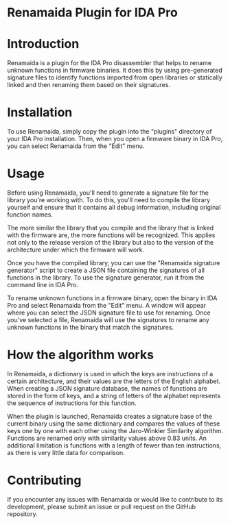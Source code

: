 # Renamaida Plugin for IDA Pro
# Introduction
Renamaida is a plugin for the IDA Pro disassembler that helps to rename unknown functions in firmware binaries. It does this by using pre-generated signature files to identify functions imported from open libraries or statically linked and then renaming them based on their signatures.

# Installation
To use Renamaida, simply copy the plugin into the "plugins" directory of your IDA Pro installation. Then, when you open a firmware binary in IDA Pro, you can select Renamaida from the "Edit" menu.

# Usage
Before using Renamaida, you'll need to generate a signature file for the library you're working with. To do this, you'll need to compile the library yourself and ensure that it contains all debug information, including original function names.

The more similar the library that you compile and the library that is linked with the firmware are, the more functions will be recognized. This applies not only to the release version of the library but also to the version of the architecture under which the firmware will work.

Once you have the compiled library, you can use the "Renamaida signature generator" script to create a JSON file containing the signatures of all functions in the library. To use the signature generator, run it from the command line in IDA Pro.

To rename unknown functions in a firmware binary, open the binary in IDA Pro and select Renamaida from the "Edit" menu. A window will appear where you can select the JSON signature file to use for renaming. Once you've selected a file, Renamaida will use the signatures to rename any unknown functions in the binary that match the signatures.

# How the algorithm works
In Renamaida, a dictionary is used in which the keys are instructions of a certain architecture, and their values are the letters of the English alphabet. When creating a JSON signature database, the names of functions are stored in the form of keys, and a string of letters of the alphabet represents the sequence of instructions for this function.

When the plugin is launched, Renamaida creates a signature base of the current binary using the same dictionary and compares the values of these keys one by one with each other using the Jaro-Winkler Similarity algorithm. Functions are renamed only with similarity values above 0.83 units. An additional limitation is functions with a length of fewer than ten instructions, as there is very little data for comparison.

# Contributing
If you encounter any issues with Renamaida or would like to contribute to its development, please submit an issue or pull request on the GitHub repository.
